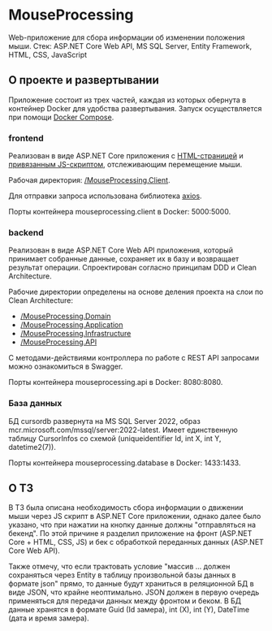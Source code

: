# MouseProcessing
Web-приложение для сбора информации об изменении положения мыши. Стек: ASP.NET Core Web API, MS SQL Server, Entity Framework, HTML, CSS, JavaScript

## О проекте и развертывании

Приложение состоит из трех частей, каждая из которых обернута в контейнер Docker для удобства развертывания. Запуск осуществляется при помощи [Docker Compose](docker-compose.yml).

### frontend 
Реализован в виде ASP.NET Core приложения с [HTML-страницей](MouseProcessing.Client/wwwroot/index.html) и [привязанным JS-скриптом](MouseProcessing.Client/wwwroot/js/mousetracker.js), отслеживающим перемещение мыши.

Рабочая директория: [/MouseProcessing.Client](MouseProcessing.Client).

Для отправки запроса использована библиотека [axios](https://cdnjs.cloudflare.com/ajax/libs/axios/1.2.1/axios.min.js).

Порты контейнера mouseprocessing.client в Docker: 5000:5000.

### backend 
Реализован в виде ASP.NET Core Web API приложения, который принимает собранные данные, сохраняет их в базу и возвращает результат операции. Спроектирован согласно принципам DDD и Clean Architecture. 

Рабочие директории определены на основе деления проекта на слои по Clean Architecture:

* [/MouseProcessing.Domain](MouseProcessing.Domain)
* [/MouseProcessing.Application](MouseProcessing.Application)
* [/MouseProcessing.Infrastructure](MouseProcessing.Infrastructure)
* [/MouseProcessing.API](MouseProcessing.API)

С методами-действиями контроллера по работе с REST API запросами можно ознакомиться в Swagger.

Порты контейнера mouseprocessing.api в Docker: 8080:8080.

### База данных 
БД cursordb развернута на MS SQL Server 2022, образ mcr.microsoft.com/mssql/server:2022-latest. Имеет единственную таблицу CursorInfos со схемой (uniqueidentifier Id, int X, int Y, datetime2(7)).

Порты контейнера mouseprocessing.database в Docker: 1433:1433.

## О ТЗ
В ТЗ была описана необходимость сбора информации о движении мыши через JS скрипт в ASP.NET Core приложении, однако далее было указано, что при нажатии на кнопку данные должны "отправляться на бекенд". По этой причине я разделил приложение на фронт (ASP.NET Core + HTML, CSS, JS) и бек с обработкой переданных данных (ASP.NET Core Web API). 

Также отмечу, что если трактовать условие "массив ... должен сохраняться через Entity в таблицу произвольной базы данных в формате json" прямо, то данные будут храниться в реляционной БД в виде JSON, что крайне неоптимально. JSON должен в первую очередь применяться для передачи данных между фронтом и беком. В БД данные хранятся в формате Guid (Id замера), int (X), int (Y), DateTime (дата и время замера). 
